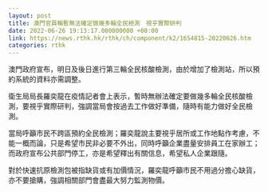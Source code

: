 ```yaml
---
layout: post
title: 澳門官員稱暫無法確定做幾多輪全民檢測　視乎實際研判
date: 2022-06-26 19:13:17.000000000 +08:00
link: https://news.rthk.hk/rthk/ch/component/k2/1654815-20220626.htm
categories: rthk
---
```


澳門政府宣布，明日及後日進行第三輪全民核酸檢測，由於增加了檢測站，所以預約系統的資料亦需調整。

衛生局局長羅奕龍在疫情記者會上表示，暫時無辦法確定要做幾多輪全民核酸檢測，要視乎實際研判，強調當局會按過去工作做好準備，隨時有能力做好全民檢測。

當局呼籲市民不跨區預約全民檢測；羅奕龍說主要視乎居所或工作地點作考慮，不能一概而論，只是希望市民非必要不外出，同時呼籲企業盡量安排員工在家辦工；而政府宣布公共部門停工，亦是希望釋出有關信息，希望私人企業跟隨。

對於快速抗原檢測包被指缺貨或有加價情況，羅奕龍呼籲市民不用過分擔心缺貨，亦不要搶購，強調相關部門會盡最大努力監測物價。
